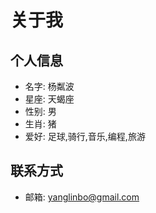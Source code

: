 # 关于我

## 个人信息

- 名字: 杨粼波
- 星座: 天蝎座
- 性别: 男
- 生肖: 猪
- 爱好: 足球,骑行,音乐,编程,旅游

## 联系方式

- 邮箱: yanglinbo@gmail.com
